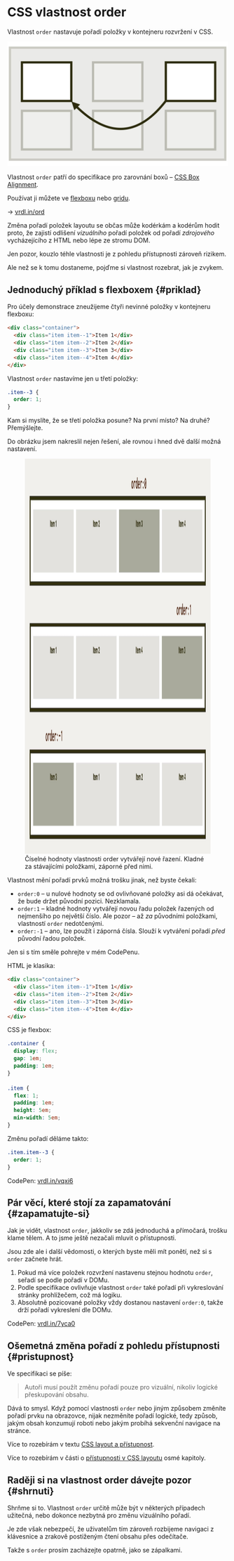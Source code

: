 # CSS vlastnost order

Vlastnost `order` nastavuje pořadí položky v kontejneru rozvržení v CSS.

<div class="book-index" data-book-index="order"></div>
<div class="book-index" data-book-index="Pořadí v layoutu"></div>

<div class="connected" markdown="1">

![CSS vlastnost order](../dist/images/medium/vdlayout/css-order-schema.jpg)
 
<div class="web-only" markdown="1">

Vlastnost `order` patří do specifikace pro zarovnání boxů – [CSS Box Alignment](css-box-alignment.md).

Používat ji můžete ve [flexboxu](css-flexbox.md) nebo [gridu](css-grid.md).

</div>

<div class="ebook-only" markdown="1">

→ [vrdl.in/ord](https://www.vzhurudolu.cz/prirucka/css-order)

</div>

</div>

Změna pořadí položek layoutu se občas může kodérkám a kodérům hodit proto, že zajistí odlišení *vizuálního* pořadí položek od pořadí *zdrojového* vycházejícího z HTML nebo lépe ze stromu DOM.

Jen pozor, kouzlo téhle vlastnosti je z pohledu přístupnosti zároveň rizikem.

Ale než se k tomu dostaneme, pojďme si vlastnost rozebrat, jak je zvykem.

## Jednoduchý příklad s flexboxem {#priklad}

Pro účely demonstrace zneužijeme čtyři nevinné položky v kontejneru flexboxu:

```html
<div class="container">
  <div class="item item--1">Item 1</div>
  <div class="item item--2">Item 2</div>
  <div class="item item--3">Item 3</div>
  <div class="item item--4">Item 4</div>
</div>
```

Vlastnost `order` nastavíme jen u třetí položky:

```css
.item--3 {
  order: 1;
}
```

Kam si myslíte, že se třetí položka posune? Na první místo? Na druhé? Přemýšlejte.

Do obrázku jsem nakreslil nejen řešení, ale rovnou i hned dvě další možná nastavení.

<figure>
<img src="../dist/images/original/css-order.jpg" width="1600" height="900" alt="CSS vlastnost order">
<figcaption markdown="1">
Číselné hodnoty vlastnosti order vytvářejí nové řazení. Kladné za stávajícími položkami, záporné před nimi.
</figcaption>
</figure>

Vlastnost mění pořadí prvků možná trošku jinak, než byste čekali:

- `order:0` – u nulové hodnoty se od ovlivňované položky asi dá očekávat, že bude držet původní pozici. Nezklamala.
- `order:1` – kladné hodnoty vytvářejí novou řadu položek řazených od nejmenšího po největší číslo. Ale pozor – až *za* původními položkami, vlastností `order` nedotčenými.
- `order:-1` – ano, lze použít i záporná čísla. Slouží k vytváření pořadí *před* původní řadou položek.

Jen si s tím směle pohrejte v mém CodePenu.

HTML je klasika:

```html
<div class="container">
  <div class="item item--1">Item 1</div>
  <div class="item item--2">Item 2</div>
  <div class="item item--3">Item 3</div>
  <div class="item item--4">Item 4</div>
</div>
```

CSS je flexbox:

```css
.container {
  display: flex;
  gap: 1em;
  padding: 1em;
}

.item {  
  flex: 1;
  padding: 1em;
  height: 5em;
  min-width: 5em;
}
```

Změnu pořadí děláme takto:

```css
.item.item--3 {
  order: 1;
}
```

CodePen: [vrdl.in/vqxi6](https://codepen.io/machal/pen/oNxmLRe?editors=1000)

## Pár věcí, které stojí za zapamatování {#zapamatujte-si}

Jak je vidět, vlastnost `order`, jakkoliv se zdá jednoduchá a přímočará, trošku klame tělem. A to jsme ještě nezačali mluvit o přístupnosti.

<!-- AdSnippet -->

Jsou zde ale i další vědomosti, o kterých byste měli mít ponětí, než si s `order` začnete hrát.

1. Pokud má více položek rozvržení nastavenu stejnou hodnotu `order`, seřadí se podle pořadí v DOMu.
2. Podle specifikace ovlivňuje vlastnost `order` také pořadí při vykreslování stránky prohlížečem, což má logiku.
3. Absolutně pozicované položky vždy dostanou nastavení `order:0`, takže drží pořadí vykreslení dle DOMu.

CodePen: [vrdl.in/7yca0](https://codepen.io/machal/pen/JjXxVJy?editors=1100)

<div class="pbi-avoid" markdown="1">

## Ošemetná změna pořadí z pohledu přístupnosti {#pristupnost}

Ve specifikaci se píše:

</div>
<!-- .pbi-avoid -->

> Autoři musí použít změnu pořadí pouze pro vizuální, nikoliv logické přeskupování obsahu.

<div class="book-index" data-book-index="Přístupnost"></div>

Dává to smysl. Když pomocí vlastnosti `order` nebo jiným způsobem změníte pořadí prvku na obrazovce, nijak nezměníte pořadí logické, tedy způsob, jakým obsah konzumují roboti nebo jakým probíhá sekvenční navigace na stránce.  

<div class="web-only" markdown="1">

Více to rozebírám v textu [CSS layout a přístupnost](css-layout-pristupnost.md).

</div>

<div class="ebook-only" markdown="1">

Více to rozebírám v části o [přístupnosti v CSS layoutu](css-layout-pristupnost.md) osmé kapitoly.

</div>

## Raději si na vlastnost order dávejte pozor {#shrnuti}

Shrňme si to. Vlastnost `order` určitě může být v některých případech užitečná, nebo dokonce nezbytná pro změnu vizuálního pořadí.

Je zde však nebezpečí, že uživatelům tím zároveň rozbijeme navigaci z klávesnice a zrakově postiženým čtení obsahu přes odečítače.

Takže s `order` prosím zacházejte opatrně, jako se zápalkami.

<!-- AdSnippet -->
